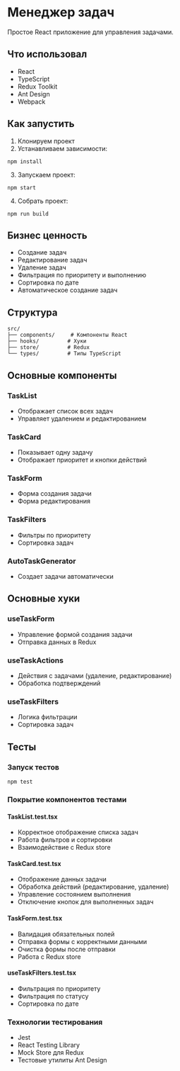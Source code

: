 # Менеджер задач

Простое React приложение для управления задачами.

## Что использовал

- React
- TypeScript
- Redux Toolkit
- Ant Design
- Webpack

## Как запустить

1. Клонируем проект
2. Устанавливаем зависимости:
```
npm install
```

3. Запускаем проект:
```
npm start
```

4. Собрать проект:
```
npm run build
```

## Бизнес ценность

- Создание задач
- Редактирование задач
- Удаление задач
- Фильтрация по приоритету и выполнению
- Сортировка по дате
- Автоматическое создание задач

## Структура

```
src/
├── components/     # Компоненты React
├── hooks/         # Хуки
├── store/         # Redux
└── types/         # Типы TypeScript
```

## Основные компоненты

### TaskList
- Отображает список всех задач
- Управляет удалением и редактированием

### TaskCard
- Показывает одну задачу
- Отображает приоритет и кнопки действий

### TaskForm
- Форма создания задачи
- Форма редактирования

### TaskFilters
- Фильтры по приоритету
- Сортировка задач

### AutoTaskGenerator
- Создает задачи автоматически

## Основные хуки

### useTaskForm
- Управление формой создания задачи
- Отправка данных в Redux

### useTaskActions
- Действия с задачами (удаление, редактирование)
- Обработка подтверждений

### useTaskFilters
- Логика фильтрации
- Сортировка задач

## Тесты

### Запуск тестов

```
npm test
```

### Покрытие компонентов тестами

#### TaskList.test.tsx
- Корректное отображение списка задач
- Работа фильтров и сортировки
- Взаимодействие с Redux store

#### TaskCard.test.tsx
- Отображение данных задачи
- Обработка действий (редактирование, удаление)
- Управление состоянием выполнения
- Отключение кнопок для выполненных задач

#### TaskForm.test.tsx
- Валидация обязательных полей
- Отправка формы с корректными данными
- Очистка формы после отправки
- Работа с Redux store

#### useTaskFilters.test.tsx
- Фильтрация по приоритету
- Фильтрация по статусу
- Сортировка по дате

### Технологии тестирования

- Jest
- React Testing Library
- Mock Store для Redux
- Тестовые утилиты Ant Design
